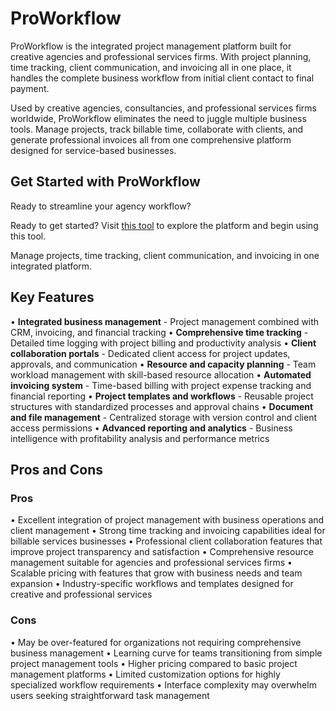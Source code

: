 # ProWorkflow

ProWorkflow is the integrated project management platform built for creative agencies and professional services firms. With project planning, time tracking, client communication, and invoicing all in one place, it handles the complete business workflow from initial client contact to final payment.

Used by creative agencies, consultancies, and professional services firms worldwide, ProWorkflow eliminates the need to juggle multiple business tools. Manage projects, track billable time, collaborate with clients, and generate professional invoices all from one comprehensive platform designed for service-based businesses.

## Get Started with ProWorkflow

Ready to streamline your agency workflow?

Ready to get started? Visit [this tool](https://www.proworkflow.com) to explore the platform and begin using this tool.

Manage projects, time tracking, client communication, and invoicing in one integrated platform.

## Key Features

• **Integrated business management** - Project management combined with CRM, invoicing, and financial tracking
• **Comprehensive time tracking** - Detailed time logging with project billing and productivity analysis
• **Client collaboration portals** - Dedicated client access for project updates, approvals, and communication
• **Resource and capacity planning** - Team workload management with skill-based resource allocation
• **Automated invoicing system** - Time-based billing with project expense tracking and financial reporting
• **Project templates and workflows** - Reusable project structures with standardized processes and approval chains
• **Document and file management** - Centralized storage with version control and client access permissions
• **Advanced reporting and analytics** - Business intelligence with profitability analysis and performance metrics

## Pros and Cons

### Pros
• Excellent integration of project management with business operations and client management
• Strong time tracking and invoicing capabilities ideal for billable services businesses
• Professional client collaboration features that improve project transparency and satisfaction
• Comprehensive resource management suitable for agencies and professional services firms
• Scalable pricing with features that grow with business needs and team expansion
• Industry-specific workflows and templates designed for creative and professional services

### Cons
• May be over-featured for organizations not requiring comprehensive business management
• Learning curve for teams transitioning from simple project management tools
• Higher pricing compared to basic project management platforms
• Limited customization options for highly specialized workflow requirements
• Interface complexity may overwhelm users seeking straightforward task management
